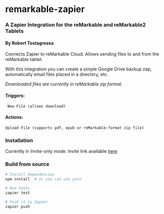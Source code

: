 # remarkable-zapier
### A Zapier Integration for the reMarkable and reMarkable2 Tablets
#### By Robert Testagrossa
Connects Zapier to reMarkable Cloud. Allows sending files to and from the reMarkable tablet.

With this integration you can create a simple Google Drive backup zap, automatically email files placed in a directory, etc.

*Downloaded files are currently in reMarkable zip format.*
#### Triggers:
`` New File (allows download)``

#### Actions:
``Upload File (supports pdf, epub or reMarkable-format zip file)``

### Installation
Currently in Invite-only mode. Invite link available [here](https://zapier.com/developer/public-invite/130524/6cc6406149d544d83ebdaf7969ac97dd/)

### Build from source
```bash
# Install dependencies
npm install  # or you can use yarn

# Run tests
zapier test

# Push it to Zapier
zapier push
```
